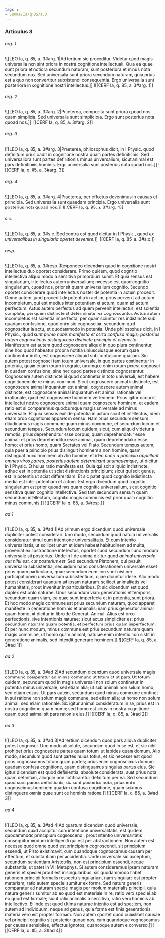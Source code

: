 ```yaml
---
tags : 
- Summa/Ia/q.85/a.3
---
```


### Articulus 3

###### arg. 1
![[LEO Ia, q. 85, a. 3#arg. 1|Ad tertium sic proceditur. Videtur quod magis universalia non sint priora in nostra cognitione intellectuali. Quia ea quae sunt priora et notiora secundum naturam, sunt posteriora et minus nota secundum nos. Sed universalia sunt priora secundum naturam, quia prius est a quo non convertitur subsistendi consequentia. Ergo universalia sunt posteriora in cognitione nostri intellectus.]]
![[CERF Ia, q. 85, a. 3#arg. 1]]

###### arg. 2
![[LEO Ia, q. 85, a. 3#arg. 2|Praeterea, composita sunt priora quoad nos quam simplicia. Sed universalia sunt simpliciora. Ergo sunt posterius nota quoad nos.]]
![[CERF Ia, q. 85, a. 3#arg. 2]]

###### arg. 3
![[LEO Ia, q. 85, a. 3#arg. 3|Praeterea, philosophus dicit, in I Physic. quod definitum prius cadit in cognitione nostra quam partes definitionis. Sed universaliora sunt partes definitionis minus universalium, sicut animal est pars definitionis hominis. Ergo universalia sunt posterius nota quoad nos.]]
![[CERF Ia, q. 85, a. 3#arg. 3]]

###### arg. 4
![[LEO Ia, q. 85, a. 3#arg. 4|Praeterea, per effectus devenimus in causas et principia. Sed universalia sunt quaedam principia. Ergo universalia sunt posterius nota quoad nos.]]
![[CERF Ia, q. 85, a. 3#arg. 4]]

###### s.c.
![[LEO Ia, q. 85, a. 3#s.c.|Sed contra est quod dicitur in I Physic., quod *ex universalibus in singularia oportet devenire*.]]
![[CERF Ia, q. 85, a. 3#s.c.]]

###### resp.
![[LEO Ia, q. 85, a. 3#resp.|Respondeo dicendum quod in cognitione nostri intellectus duo oportet considerare. Primo quidem, quod cognitio intellectiva aliquo modo a sensitiva primordium sumit. Et quia sensus est singularium, intellectus autem universalium; necesse est quod cognitio singularium, quoad nos, prior sit quam universalium cognitio. Secundo oportet considerare quod intellectus noster de potentia in actum procedit. Omne autem quod procedit de potentia in actum, prius pervenit ad actum incompletum, qui est medius inter potentiam et actum, quam ad actum perfectum. Actus autem perfectus ad quem pervenit intellectus, est scientia completa, per quam distincte et determinate res cognoscuntur. Actus autem incompletus est scientia imperfecta, per quam sciuntur res indistincte sub quadam confusione, quod enim sic cognoscitur, secundum quid cognoscitur in actu, et quodammodo in potentia. Unde philosophus dicit, in I Physic., quod *sunt primo nobis manifesta et certa confusa magis; posterius autem cognoscimus distinguendo distincte principia et elementa*. Manifestum est autem quod cognoscere aliquid in quo plura continentur, sine hoc quod habeatur propria notitia uniuscuiusque eorum quae continentur in illo, est cognoscere aliquid sub confusione quadam. Sic autem potest cognosci tam totum universale, in quo partes continentur in potentia, quam etiam totum integrale, utrumque enim totum potest cognosci in quadam confusione, sine hoc quod partes distincte cognoscantur. Cognoscere autem distincte id quod continetur in toto universali, est habere cognitionem de re minus communi. Sicut cognoscere animal indistincte, est cognoscere animal inquantum est animal, cognoscere autem animal distincte, est cognoscere animal inquantum est animal rationale vel irrationale, quod est cognoscere hominem vel leonem. Prius igitur occurrit intellectui nostro cognoscere animal quam cognoscere hominem, et eadem ratio est si comparemus quodcumque magis universale ad minus universale. Et quia sensus exit de potentia in actum sicut et intellectus, idem etiam ordo cognitionis apparet in sensu. Nam prius secundum sensum diiudicamus magis commune quam minus commune, et secundum locum et secundum tempus. Secundum locum quidem, sicut, cum aliquid videtur a remotis, prius deprehenditur esse corpus, quam deprehendatur esse animal; et prius deprehenditur esse animal, quam deprehendatur esse homo; et prius homo, quam Socrates vel Plato. Secundum tempus autem, quia puer a principio prius distinguit hominem a non homine, quam distinguat hunc hominem ab alio homine; et ideo *pueri a principio appellant omnes viros patres, posterius autem determinant unumquemque*, ut dicitur in I Physic. Et huius ratio manifesta est. Quia qui scit aliquid indistincte, adhuc est in potentia ut sciat distinctionis principium; sicut qui scit genus, est in potentia ut sciat differentiam. Et sic patet quod cognitio indistincta media est inter potentiam et actum. Est ergo dicendum quod cognitio singularium est prior quoad nos quam cognitio universalium, sicut cognitio sensitiva quam cognitio intellectiva. Sed tam secundum sensum quam secundum intellectum, cognitio magis communis est prior quam cognitio minus communis.]]
![[CERF Ia, q. 85, a. 3#resp.]]

###### ad 1
![[LEO Ia, q. 85, a. 3#ad 1|Ad primum ergo dicendum quod universale dupliciter potest considerari. Uno modo, secundum quod natura universalis consideratur simul cum intentione universalitatis. Et cum intentio universalitatis, ut scilicet unum et idem habeat habitudinem ad multa, proveniat ex abstractione intellectus, oportet quod secundum hunc modum universale sit posterius. Unde in I de anima dicitur quod *animal universale aut nihil est, aut posterius est*. Sed secundum Platonem, qui posuit universalia subsistentia, secundum hanc considerationem universale esset prius quam particularia, quae secundum eum non sunt nisi per participationem universalium subsistentium, quae dicuntur ideae. Alio modo potest considerari quantum ad ipsam naturam, scilicet animalitatis vel humanitatis, prout invenitur in particularibus. Et sic dicendum est quod duplex est ordo naturae. Unus secundum viam generationis et temporis, secundum quam viam, ea quae sunt imperfecta et in potentia, sunt priora. Et hoc modo magis commune est prius secundum naturam, quod apparet manifeste in generatione hominis et animalis; nam prius generatur animal quam homo, ut dicitur in libro de Generat. Animal. Alius est ordo perfectionis, sive intentionis naturae; sicut actus simpliciter est prius secundum naturam quam potentia, et perfectum prius quam imperfectum. Et per hunc modum, minus commune est prius secundum naturam quam magis commune, ut homo quam animal, naturae enim intentio non sistit in generatione animalis, sed intendit generare hominem.]]
![[CERF Ia, q. 85, a. 3#ad 1]]

###### ad 2
![[LEO Ia, q. 85, a. 3#ad 2|Ad secundum dicendum quod universale magis commune comparatur ad minus commune ut totum et ut pars. Ut totum quidem, secundum quod in magis universali non solum continetur in potentia minus universale, sed etiam alia; ut sub animali non solum homo, sed etiam equus. Ut pars autem, secundum quod minus commune continet in sui ratione non solum magis commune, sed etiam alia; ut homo non solum animal, sed etiam rationale. Sic igitur animal consideratum in se, prius est in nostra cognitione quam homo; sed homo est prius in nostra cognitione quam quod animal sit pars rationis eius.]]
![[CERF Ia, q. 85, a. 3#ad 2]]

###### ad 3
![[LEO Ia, q. 85, a. 3#ad 3|Ad tertium dicendum quod pars aliqua dupliciter potest cognosci. Uno modo absolute, secundum quod in se est, et sic nihil prohibet prius cognoscere partes quam totum, ut lapides quam domum. Alio modo, secundum quod sunt partes huius totius, et sic necesse est quod prius cognoscamus totum quam partes; prius enim cognoscimus domum quadam confusa cognitione, quam distinguamus singulas partes eius. Sic igitur dicendum est quod definientia, absolute considerata, sunt prius nota quam definitum, alioquin non notificaretur definitum per ea. Sed secundum quod sunt partes definitionis, sic sunt posterius nota, prius enim cognoscimus hominem quadam confusa cognitione, quam sciamus distinguere omnia quae sunt de hominis ratione.]]
![[CERF Ia, q. 85, a. 3#ad 3]]

###### ad 4
![[LEO Ia, q. 85, a. 3#ad 4|Ad quartum dicendum quod universale, secundum quod accipitur cum intentione universalitatis, est quidem quodammodo principium cognoscendi, prout intentio universalitatis consequitur modum intelligendi qui est per abstractionem. Non autem est necesse quod omne quod est principium cognoscendi, sit principium essendi, ut Plato existimavit, cum quandoque cognoscamus causam per effectum, et substantiam per accidentia. Unde universale sic acceptum, secundum sententiam Aristotelis, non est principium essendi, neque substantia, ut patet in VII Metaphys. Si autem consideremus ipsam naturam generis et speciei prout est in singularibus, sic quodammodo habet rationem principii formalis respectu singularium, nam singulare est propter materiam, ratio autem speciei sumitur ex forma. Sed natura generis comparatur ad naturam speciei magis per modum materialis principii, quia natura generis sumitur ab eo quod est materiale in re, ratio vero speciei ab eo quod est formale; sicut ratio animalis a sensitivo, ratio vero hominis ab intellectivo. Et inde est quod ultima naturae intentio est ad speciem, non autem ad individuum, neque ad genus, quia forma est finis generationis, materia vero est propter formam. Non autem oportet quod cuiuslibet causae vel principii cognitio sit posterior quoad nos, cum quandoque cognoscamus per causas sensibiles, effectus ignotos; quandoque autem e converso.]]
![[CERF Ia, q. 85, a. 3#ad 4]]

